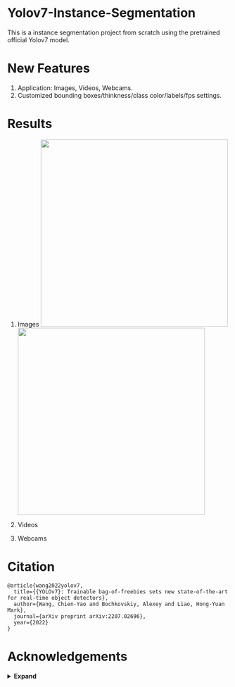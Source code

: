 # Yolov7-Instance-Segmentation
This is a instance segmentation project from scratch using the pretrained official Yolov7 model. 

# New Features
1. Application: Images, Videos, Webcams.
2. Customized bounding boxes/thinkness/class color/labels/fps settings.

# Results

1. Images
<img src="https://user-images.githubusercontent.com/84509949/196133709-713959c1-59ab-4962-bb95-6ced57df031d.jpg" width="425"/> <img src="image2.png" width="425"/> 

2. Videos

3. Webcams

# Citation

```
@article{wang2022yolov7,
  title={{YOLOv7}: Trainable bag-of-freebies sets new state-of-the-art for real-time object detectors},
  author={Wang, Chien-Yao and Bochkovskiy, Alexey and Liao, Hong-Yuan Mark},
  journal={arXiv preprint arXiv:2207.02696},
  year={2022}
}

```

# Acknowledgements

<details><summary> <b>Expand</b> </summary>
https://github.com/WongKinYiu/yolov7
</details>
